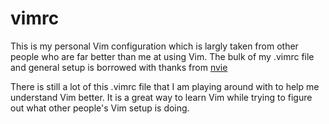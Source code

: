 # vimrc
This is my personal Vim configuration which is largly taken from other people who are far better than me at using Vim.  The bulk of my .vimrc file and general setup is borrowed with thanks from [nvie](https://github.com/nvie/vimrc)

There is still a lot of this .vimrc file that I am playing around with to help me understand Vim better.  It is a great way to learn Vim while trying to figure out what other people's Vim setup is doing.

